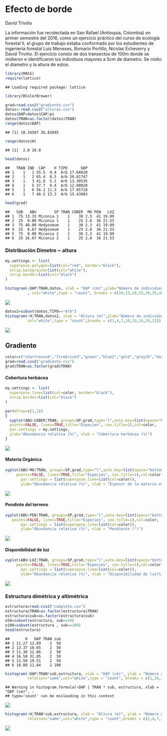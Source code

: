 Efecto de borde
================
David Triviño

La información fue recolectada en San Rafael (Antioquia, Colombia) en
primer semestre del 2016, como un ejercicio práctico del curso de
ecología forestal II, el grupo de trabajo estaba conformado por los
estudientes de ingeniería forestal Luis Meneses, Romario Portillo,
Nicolas Echeverry y David Triviño. El ejercicio consto de dos transectos
de 100m donde se midieron e identificaron los individuos mayores a 5cm
de diametro. Se midio el diametro y la altura de estos.

``` r
library(MASS)
require(lattice)
```

    ## Loading required package: lattice

``` r
library(RColorBrewer)
```

``` r
grad=read.csv2("gradiente.csv")
datos<-read.csv2("alturas.csv")
datos$DAP=datos$CAP/pi
datos$TRAN=as.factor(datos$TRAN)
range(datos$DAP)
```

    ## [1] 10.34507 36.82845

``` r
range(datos$H)
```

    ## [1]  2.0 20.8

``` r
head(datos)
```

    ##   TRAN IND  CAP    H TIPO      DAP
    ## 1    1   1 55.5  9.4  Arb 17.66620
    ## 2    1   2 65.4  8.5  Arb 20.81747
    ## 3    1   3 41.8  5.1  Arb 13.30535
    ## 4    1   5 37.7  9.4  Arb 12.00028
    ## 5    1   6 56.1 11.3  Arb 17.85718
    ## 6    1   7 48.5 13.3  Arb 15.43803

``` r
head(grad)
```

    ##   SUB   ABU        SP TRAN COBER  MO PEN   LUZ
    ## 1  75 13.33 Miconia 1    1    30 2.3  41 19.89
    ## 2  25  0.00 Miconia 1    1    25 2.8  36 21.53
    ## 3  75 40.00 Hedyosmum    1    30 2.3  41 19.89
    ## 4  25  6.67 Hedyosmum    1    25 2.8  36 21.53
    ## 5  75  0.00 Miconia 2    1    30 2.3  41 19.89
    ## 6  25 26.67 Miconia 2    1    25 2.8  36 21.53

### Distribución Dimetro \~ altura

``` r
my.settings <- list(
  superpose.polygon=list(col="red", border="black"),
  strip.background=list(col="white"),
  strip.border=list(col="black")
)
```

``` r
histogram(~DAP|TRAN,datos, xlab = "DAP (cm)",ylab="Número de individuos",relation="same"
          , col="white",type = "count", breaks = c(10,15,20,25,30,35,40))
```

![](README_files/figure-gfm/unnamed-chunk-4-1.png)<!-- -->

``` r
datos2=subset(datos,TIPO=="Arb")
histogram(~H|TRAN,datos2, xlab = "Altura (m)",ylab="Número de individuos",relation="same", 
          col="white",type = "count",breaks = c(1,4,7,10,13,16,19,22))
```

![](README_files/figure-gfm/unnamed-chunk-5-1.png)<!-- -->

## Gradiente

``` r
color=c("chartreuse4","firebrick3","green","blue2","gold","gray35","darkorchid","cyan","black")
grad=read.csv2("gradiente.csv")
grad$TRAN=as.factor(grad$TRAN)
```

#### Cobertura herbácea

``` r
my.settings <- list(
  superpose.line=list(col=color, border="black"),
  strip.border=list(col="black")
)

par(mfrow=c(1,1))
{
  xyplot(ABU~COBER|TRAN, groups=SP,grad,type="l",auto.key=list(space="bottom", columns=4, 
  points=FALSE, lines=TRUE,title="Especies", cex.title=1),col=color,
  par.settings = my.settings, 
  ylab="Abundancia relativa (%)", xlab = "Cobertura herbácea (%)")
}
```

![](README_files/figure-gfm/unnamed-chunk-7-1.png)<!-- -->

#### Materia Orgánica

``` r
xyplot(ABU~MO|TRAN, groups=SP,grad,type="l",auto.key=list(space="bottom", columns=4, 
     points=FALSE, lines=TRUE,title="Especies", cex.title=1),col=color,
       par.settings = list(superpose.line=list(col=color)), 
       ylab="Abundancia relativa (%)", xlab = "Espesor de la materia orgánica (cm)")
```

![](README_files/figure-gfm/unnamed-chunk-8-1.png)<!-- -->

#### Pendinte del terreno

``` r
xyplot(ABU~PEN|TRAN, groups=SP,grad,type="l",auto.key=list(space="bottom", columns=4, 
   points=FALSE, lines=TRUE,title="Especies", cex.title=1),col=color,
       par.settings = list(superpose.line=list(col=color)), 
       ylab="Abundancia relativa (%)", xlab = "Pendiente (°)")
```

![](README_files/figure-gfm/unnamed-chunk-9-1.png)<!-- -->

#### Disponibilidad de luz

``` r
xyplot(ABU~LUZ|TRAN, groups=SP,grad,type="l",auto.key=list(space="bottom", columns=4, 
     points=FALSE, lines=TRUE,title="Especies", cex.title=1),col=color,
       par.settings = list(superpose.line=list(col=color)), 
       ylab="Abundancia relativa (%)", xlab = "Disponibilidad de luz(%)")
```

![](README_files/figure-gfm/unnamed-chunk-10-1.png)<!-- -->

### Estructura dimétrica y altimétrica

``` r
estructura=read.csv2("completo.csv")
estructura$TRAN=as.factor(estructura$TRAN)
estructura$sub=as.factor(estructura$sub)
e50=subset(estructura, sub==50)
e100=subset(estructura , sub==100)
head(estructura)
```

    ##       H   DAP TRAN sub
    ## 1 11.27 12.89    2  50
    ## 2 13.37 16.65    2  50
    ## 3 11.30 12.86    2  50
    ## 4 16.50 32.05    2  50
    ## 5 12.50 19.51    2  50
    ## 6 10.80 11.84    2 100

``` r
histogram(~DAP|TRAN*sub,estructura, xlab = "DAP (cm)", ylab = "Número de individuos",
          relation="same",col="white",type = "count", breaks = c(1,10,15,20,25,30,35,40))
```

    ## Warning in histogram.formula(~DAP | TRAN * sub, estructura, xlab = "DAP (cm)", :
    ## type='count' can be misleading in this context

![](README_files/figure-gfm/unnamed-chunk-12-1.png)<!-- -->

``` r
histogram(~H|TRAN*sub,estructura, xlab = "Altura (m)", ylab = "Número de individuos",
          relation="same",col="white",type = "count",breaks = c(1,4,7,10,13,16,19,22))
```

![](README_files/figure-gfm/unnamed-chunk-13-1.png)<!-- -->
